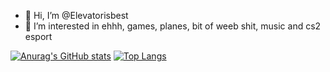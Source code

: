 - 👋 Hi, I’m @Elevatorisbest
- 👀 I’m interested in ehhh, games, planes, bit of weeb shit, music and cs2 esport

[![Anurag's GitHub stats](https://github-readme-stats.vercel.app/api?username=Elevatorisbest)](https://github.com/anuraghazra/github-readme-stats)
[![Top Langs](https://github-readme-stats.vercel.app/api/top-langs/?username=Elevatorisbest)](https://github.com/Elevatorisbest/ghstatspage)

<!--START_SECTION:language-stats-->
<!--END_SECTION:language-stats-->
